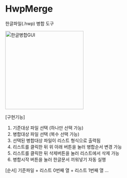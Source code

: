 # HwpMerge
한글파일(.hwp) 병합 도구

<img width="247" alt="한글병합GUI" src="https://user-images.githubusercontent.com/114547876/219998577-f43c0bb0-55c6-4168-8147-f095a62866ea.png">

[구현기능]

1. 기준대상 파일 선택 (하나만 선택 가능)
2. 병합대상 파일 선택 (복수 선택 가능)
3. 선택된 병합대상 파일이 리스트 형식으로 출력됨
4. 리스트를 클릭한 뒤 위 아래 버튼을 눌러 병합순서 변경 가능
5. 리스트를 클릭한 뒤 삭제버튼을 눌러 리스트에서 삭제 가능
6. 병합시작 버튼을 눌러 한글문서 끼워넣기 자동 실행

[순서] 기준파일 + 리스트 0번째 열 + 리스트 1번째 열 ...
